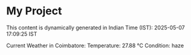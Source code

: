 # My Project

This content is dynamically generated in Indian Time (IST): 2025-05-07 17:09:25 IST


Current Weather in Coimbatore:
Temperature: 27.88 °C
Condition: haze

